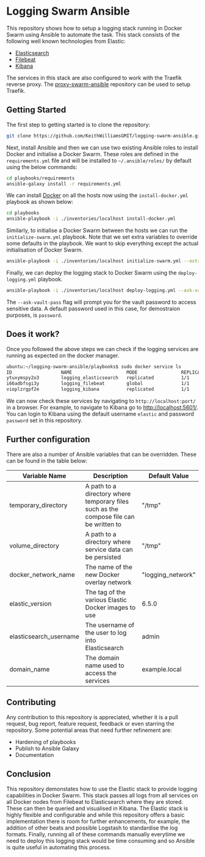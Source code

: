 # Logging Swarm Ansible

This repository shows how to setup a logging stack running in Docker Swarm using Ansible to automate the task. This stack consists of the following well known technologies from Elastic:

+ [Elasticsearch](https://www.elastic.co/products/elasticsearch)
+ [Filebeat](https://www.elastic.co/products/beats/filebeat)
+ [Kibana](https://www.elastic.co/products/kibana)

The services in this stack are also configured to work with the Traefik reverse proxy. The [proxy-swarm-ansible](https://github.com/KeithWilliamsGMIT/proxy-swarm-ansible) repository can be used to setup Traefik.

## Getting Started

The first step to getting started is to clone the repository:

```bash
git clone https://github.com/KeithWilliamsGMIT/logging-swarm-ansible.git
```

Next, install Ansible and then we can use two existing Ansible roles to install Docker and initialise a Docker Swarm. These roles are defined in the `requirements.yml` file and will be installed to `~/.ansible/roles/` by default using the below commands:

```bash
cd playbooks/requirements
ansible-galaxy install -r requirements.yml
```

We can install [Docker](https://docs.docker.com/install/) on all the hosts now using the `install-docker.yml` playbook as shown below:

```bash
cd playbooks
ansible-playbook -i ./inventories/localhost install-docker.yml
```

Similarly, to initialise a Docker Swarm between the hosts we can run the `initialize-swarm.yml` playbook. Note that we set extra variables to override some defaults in the playbook. We want to skip everything except the actual initialisation of Docker Swarm.

```bash
ansible-playbook -i ./inventories/localhost initialize-swarm.yml --extra-vars="{'skip_engine': 'True', 'skip_group': 'True', 'skip_docker_py': 'True'}"
```

Finally, we can deploy the logging stack to Docker Swarm using the `deploy-logging.yml` playbook.

```bash
ansible-playbook -i ./inventories/localhost deploy-logging.yml --ask-vault-pass --ask-become-pass
```

The `--ask-vault-pass` flag will prompt you for the vault password to access sensitive data. A default password used in this case, for demostraion purposes, is `password`.

## Does it work?

Once you followed the above steps we can check if the logging services are running as expected on the docker manager.

```bash
ubuntu:~/logging-swarm-ansible/playbooks$ sudo docker service ls
ID                  NAME                    MODE                REPLICAS            IMAGE                                                 PORTS
ytuxymspy2o3        logging_elasticsearch   replicated          1/1                 docker.elastic.co/elasticsearch/elasticsearch:6.5.0   *:9200->9200/tcp, *:9300->9300/tcp
i66adbfsgi3y        logging_filebeat        global              1/1                 docker.elastic.co/beats/filebeat:6.5.0
vioplzrgpf2e        logging_kibana          replicated          1/1                 docker.elastic.co/kibana/kibana:6.5.0                 *:5601->5601/tcp
```

We can now check these services by navigating to `http://localhost:port/` in a browser. For example, to navigate to Kibana go to [http://localhost:5601/](http://localhost:5601/). You can login to Kibana using the default username `elastic` and password `password` set in this repository.

## Further configuration

There are also a number of Ansible variables that can be overridden. These can be found in the table below:

| Variable Name | Description | Default Value |
|---------------|-------------|---------------|
| temporary_directory | A path to a directory where temporary files such as the compose file can be written to | "/tmp" |
| volume_directory | A path to a directory where service data can be persisted | "/tmp" |
| docker_network_name | The name of the new Docker overlay network | "logging_network" |
| elastic_version | The tag of the various Elastic Docker images to use | 6.5.0 |
| elasticsearch_username | The username of the user to log into Elasticsearch | admin |
| domain_name | The domain name used to access the services | example.local |

## Contributing

Any contribution to this repository is appreciated, whether it is a pull request, bug report, feature request, feedback or even starring the repository. Some potential areas that need further refinement are:

+ Hardening of playbooks
+ Publish to Ansible Galaxy
+ Documentation

## Conclusion

This repository demonstates how to use the Elastic stack to provide logging capabilities in Docker Swarm. This stack passes all logs from all services on all Docker nodes from Filebeat to Elasticsearch where they are stored. These can then be queried and visualised in Kibana. The Elastic stack is highly flexible and configurable and while this repository offers a basic implementation there is room for further enhancements, for example, the addition of other beats and possible Logstash to standardise the log formats. Finally, running all of these commands manually everytime we need to deploy this logging stack would be time consuming and so Ansible is quite useful in automating this process.
